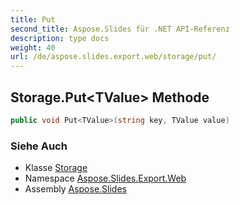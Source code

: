 ```yaml
---
title: Put
second_title: Aspose.Slides für .NET API-Referenz
description: type docs
weight: 40
url: /de/aspose.slides.export.web/storage/put/
---
```


## Storage.Put&lt;TValue&gt; Methode

```csharp
public void Put<TValue>(string key, TValue value)
```

### Siehe Auch

* Klasse [Storage](../../storage)
* Namespace [Aspose.Slides.Export.Web](../../storage)
* Assembly [Aspose.Slides](../../../)

<!-- DO NOT EDIT: generiert von xmldocmd für Aspose.Slides.dll -->
